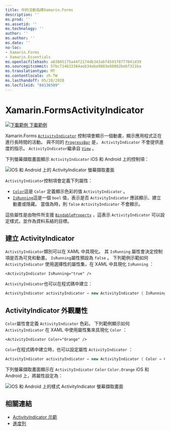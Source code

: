 ```yaml
---
title: 中的活動指標Xamarin.Forms
description: ''
ms.prod: ''
ms.assetid: ''
ms.technology: ''
author: ''
ms.author: ''
ms.date: ''
no-loc:
- Xamarin.Forms
- Xamarin.Essentials
ms.openlocfilehash: a83885175a44f2174db343abf4591f8777041d39
ms.sourcegitcommit: 57bc714633364aeb34aba9803e88802bebf321ba
ms.translationtype: MT
ms.contentlocale: zh-TW
ms.lasthandoff: 05/28/2020
ms.locfileid: "84136509"
---
```

# <a name="xamarinforms-activityindicator"></a>Xamarin.FormsActivityIndicator
[![下載範例 ](~/media/shared/download.png) 下載範例](https://docs.microsoft.com/samples/xamarin/xamarin-forms-samples/userinterface-activityindicatordemos/)

Xamarin.Forms [`ActivityIndicator`](xref:Xamarin.Forms.ActivityIndicator) 控制項會顯示一個動畫，顯示應用程式正在進行長時間的活動。 與不同的 [`ProgressBar`](xref:Xamarin.Forms.ProgressBar) 是， `ActivityIndicator` 不會提供進度的指示。 `ActivityIndicator`繼承自 [`View`](xref:Xamarin.Forms.View) 。

下列螢幕擷取畫面顯示 `ActivityIndicator` iOS 和 Android 上的控制項：

![IOS 和 Android 上的 ActivityIndicator 螢幕擷取畫面](activityindicator-images/activityindicators-default.png "IOS 和 Android 上的 ActivityIndicator 螢幕擷取畫面")

`ActivityIndicator`控制項會定義下列屬性：

* [`Color`](xref:Xamarin.Forms.ActivityIndicator.Color)這是 `Color` 定義顯示色彩的值 `ActivityIndicator` 。
* [`IsRunning`](xref:Xamarin.Forms.ActivityIndicator.IsRunning)這是一個 `bool` 值，表示是否 `ActivityIndicator` 應該顯示、建立動畫或隱藏。 當值為時，則 `false` `ActivityIndicator` 不會顯示。

這些屬性是由物件所支援 [`BindableProperty`](xref:Xamarin.Forms.BindableProperty) ，這表示 `ActivityIndicator` 可以設定樣式，並作為資料系結的目標。

## <a name="create-an-activityindicator"></a>建立 ActivityIndicator

`ActivityIndicator`類別可以在 XAML 中具現化。 其 `IsRunning` 屬性會決定控制項是否為可見和動畫。 `IsRunning`屬性預設為 `false` 。 下列範例示範如何 `ActivityIndicator` 使用選擇性的屬性集，在 XAML 中具現化 `IsRunning` ：

```xaml
<ActivityIndicator IsRunning="true" />
```

`ActivityIndicator`也可以在程式碼中建立：

```csharp
ActivityIndicator activityIndicator = new ActivityIndicator { IsRunning = true };
```

## <a name="activityindicator-appearance-properties"></a>ActivityIndicator 外觀屬性

`Color`屬性會定義 `ActivityIndicator` 色彩。 下列範例顯示如何 `ActivityIndicator` 在 XAML 中使用屬性集來具現化 `Color` ：

```xaml
<ActivityIndicator Color="Orange" />
```

`Color`在程式碼中建立時，也可以設定屬性 `ActivityIndicator` ：

```csharp
ActivityIndicator activityIndicator = new ActivityIndicator { Color = Color.Orange };
```

下列螢幕擷取畫面顯示在 `ActivityIndicator` `Color` `Color.Orange` iOS 和 Android 上，將屬性設定為：

![IOS 和 Android 上的樣式 ActivityIndicator 螢幕擷取畫面](activityindicator-images/activityindicators-styled.png "IOS 和 Android 上的樣式 ActivityIndicator 螢幕擷取畫面")

## <a name="related-links"></a>相關連結

* [ActivityIndicator 示範](https://docs.microsoft.com/samples/xamarin/xamarin-forms-samples/userinterface-activityindicatordemos/)
* [進度列](~/xamarin-forms/user-interface/progressbar.md)
